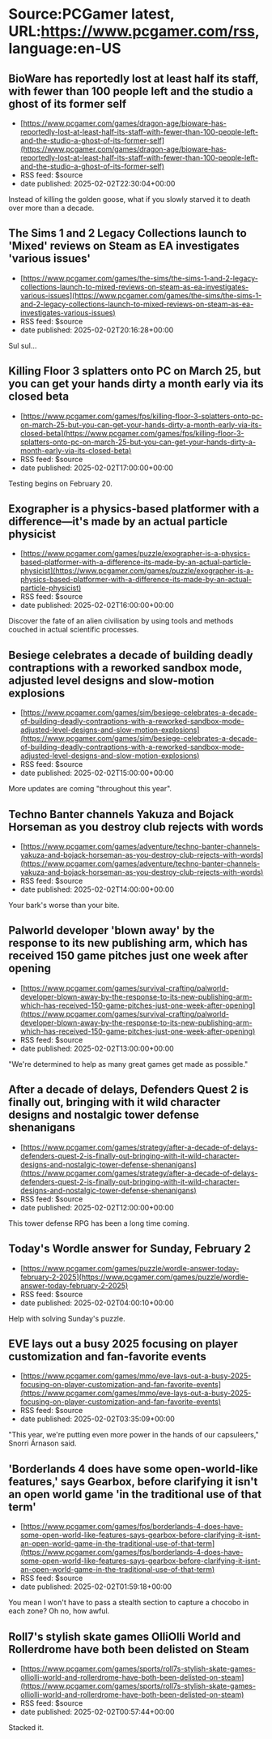 # Source:PCGamer latest, URL:https://www.pcgamer.com/rss, language:en-US

## BioWare has reportedly lost at least half its staff, with fewer than 100 people left and the studio a ghost of its former self
 - [https://www.pcgamer.com/games/dragon-age/bioware-has-reportedly-lost-at-least-half-its-staff-with-fewer-than-100-people-left-and-the-studio-a-ghost-of-its-former-self](https://www.pcgamer.com/games/dragon-age/bioware-has-reportedly-lost-at-least-half-its-staff-with-fewer-than-100-people-left-and-the-studio-a-ghost-of-its-former-self)
 - RSS feed: $source
 - date published: 2025-02-02T22:30:04+00:00

Instead of killing the golden goose, what if you slowly starved it to death over more than a decade.

## The Sims 1 and 2 Legacy Collections launch to 'Mixed' reviews on Steam as EA investigates 'various issues'
 - [https://www.pcgamer.com/games/the-sims/the-sims-1-and-2-legacy-collections-launch-to-mixed-reviews-on-steam-as-ea-investigates-various-issues](https://www.pcgamer.com/games/the-sims/the-sims-1-and-2-legacy-collections-launch-to-mixed-reviews-on-steam-as-ea-investigates-various-issues)
 - RSS feed: $source
 - date published: 2025-02-02T20:16:28+00:00

Sul sul…

## Killing Floor 3 splatters onto PC on March 25, but you can get your hands dirty a month early via its closed beta
 - [https://www.pcgamer.com/games/fps/killing-floor-3-splatters-onto-pc-on-march-25-but-you-can-get-your-hands-dirty-a-month-early-via-its-closed-beta](https://www.pcgamer.com/games/fps/killing-floor-3-splatters-onto-pc-on-march-25-but-you-can-get-your-hands-dirty-a-month-early-via-its-closed-beta)
 - RSS feed: $source
 - date published: 2025-02-02T17:00:00+00:00

Testing begins on February 20.

## Exographer is a physics-based platformer with a difference—it's made by an actual particle physicist
 - [https://www.pcgamer.com/games/puzzle/exographer-is-a-physics-based-platformer-with-a-difference-its-made-by-an-actual-particle-physicist](https://www.pcgamer.com/games/puzzle/exographer-is-a-physics-based-platformer-with-a-difference-its-made-by-an-actual-particle-physicist)
 - RSS feed: $source
 - date published: 2025-02-02T16:00:00+00:00

Discover the fate of an alien civilisation by using tools and methods couched in actual scientific processes.

## Besiege celebrates a decade of building deadly contraptions with a reworked sandbox mode, adjusted level designs and slow-motion explosions
 - [https://www.pcgamer.com/games/sim/besiege-celebrates-a-decade-of-building-deadly-contraptions-with-a-reworked-sandbox-mode-adjusted-level-designs-and-slow-motion-explosions](https://www.pcgamer.com/games/sim/besiege-celebrates-a-decade-of-building-deadly-contraptions-with-a-reworked-sandbox-mode-adjusted-level-designs-and-slow-motion-explosions)
 - RSS feed: $source
 - date published: 2025-02-02T15:00:00+00:00

More updates are coming "throughout this year".

## Techno Banter channels Yakuza and Bojack Horseman as you destroy club rejects with words
 - [https://www.pcgamer.com/games/adventure/techno-banter-channels-yakuza-and-bojack-horseman-as-you-destroy-club-rejects-with-words](https://www.pcgamer.com/games/adventure/techno-banter-channels-yakuza-and-bojack-horseman-as-you-destroy-club-rejects-with-words)
 - RSS feed: $source
 - date published: 2025-02-02T14:00:00+00:00

Your bark's worse than your bite.

## Palworld developer 'blown away' by the response to its new publishing arm, which has received 150 game pitches just one week after opening
 - [https://www.pcgamer.com/games/survival-crafting/palworld-developer-blown-away-by-the-response-to-its-new-publishing-arm-which-has-received-150-game-pitches-just-one-week-after-opening](https://www.pcgamer.com/games/survival-crafting/palworld-developer-blown-away-by-the-response-to-its-new-publishing-arm-which-has-received-150-game-pitches-just-one-week-after-opening)
 - RSS feed: $source
 - date published: 2025-02-02T13:00:00+00:00

"We're determined to help as many great games get made as possible."

## After a decade of delays, Defenders Quest 2 is finally out, bringing with it wild character designs and nostalgic tower defense shenanigans
 - [https://www.pcgamer.com/games/strategy/after-a-decade-of-delays-defenders-quest-2-is-finally-out-bringing-with-it-wild-character-designs-and-nostalgic-tower-defense-shenanigans](https://www.pcgamer.com/games/strategy/after-a-decade-of-delays-defenders-quest-2-is-finally-out-bringing-with-it-wild-character-designs-and-nostalgic-tower-defense-shenanigans)
 - RSS feed: $source
 - date published: 2025-02-02T12:00:00+00:00

This tower defense RPG has been a long time coming.

## Today's Wordle answer for Sunday, February 2
 - [https://www.pcgamer.com/games/puzzle/wordle-answer-today-february-2-2025](https://www.pcgamer.com/games/puzzle/wordle-answer-today-february-2-2025)
 - RSS feed: $source
 - date published: 2025-02-02T04:00:10+00:00

Help with solving Sunday's puzzle.

## EVE lays out a busy 2025 focusing on player customization and fan-favorite events
 - [https://www.pcgamer.com/games/mmo/eve-lays-out-a-busy-2025-focusing-on-player-customization-and-fan-favorite-events](https://www.pcgamer.com/games/mmo/eve-lays-out-a-busy-2025-focusing-on-player-customization-and-fan-favorite-events)
 - RSS feed: $source
 - date published: 2025-02-02T03:35:09+00:00

"This year, we're putting even more power in the hands of our capsuleers," Snorri Árnason said.

## 'Borderlands 4 does have some open-world-like features,' says Gearbox, before clarifying it isn't an open world game 'in the traditional use of that term'
 - [https://www.pcgamer.com/games/fps/borderlands-4-does-have-some-open-world-like-features-says-gearbox-before-clarifying-it-isnt-an-open-world-game-in-the-traditional-use-of-that-term](https://www.pcgamer.com/games/fps/borderlands-4-does-have-some-open-world-like-features-says-gearbox-before-clarifying-it-isnt-an-open-world-game-in-the-traditional-use-of-that-term)
 - RSS feed: $source
 - date published: 2025-02-02T01:59:18+00:00

You mean I won't have to pass a stealth section to capture a chocobo in each zone? Oh no, how awful.

## Roll7's stylish skate games OlliOlli World and Rollerdrome have both been delisted on Steam
 - [https://www.pcgamer.com/games/sports/roll7s-stylish-skate-games-olliolli-world-and-rollerdrome-have-both-been-delisted-on-steam](https://www.pcgamer.com/games/sports/roll7s-stylish-skate-games-olliolli-world-and-rollerdrome-have-both-been-delisted-on-steam)
 - RSS feed: $source
 - date published: 2025-02-02T00:57:44+00:00

Stacked it.

